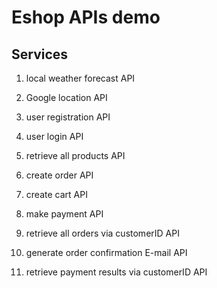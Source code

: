 # Eshop APIs demo

## Services

1. local weather forecast API

2. Google location API

3. user registration API

4. user login API

5. retrieve all products API

6. create order API

7. create cart API

8. make payment API

9. retrieve all orders via customerID API

10. generate order confirmation E-mail API

11. retrieve payment results via customerID API
